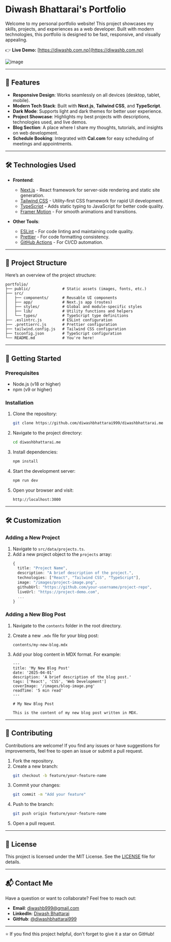 # Diwash Bhattarai's Portfolio

Welcome to my personal portfolio website! This project showcases my skills,
projects, and experiences as a web developer. Built with modern technologies,
this portfolio is designed to be fast, responsive, and visually appealing.

👉 **Live Demo:**
[https://diwashb.com.np](https://diwashb.com.np)

![image](https://github.com/user-attachments/assets/2c866d5d-5a57-447c-a373-f027f54d3182)


---

## 🚀 Features

- **Responsive Design**: Works seamlessly on all devices (desktop, tablet,
  mobile).
- **Modern Tech Stack**: Built with **Next.js**, **Tailwind CSS**, and
  **TypeScript**.
- **Dark Mode**: Supports light and dark themes for better user experience.
- **Project Showcase**: Highlights my best projects with descriptions,
  technologies used, and live demos.
- **Blog Section**: A place where I share my thoughts, tutorials, and insights
  on web development.
- **Schedule Booking**: Integrated with **Cal.com** for easy scheduling of
  meetings and appointments.

---

## 🛠️ Technologies Used

- **Frontend**:

  - [Next.js](https://nextjs.org/) - React framework for server-side rendering
    and static site generation.
  - [Tailwind CSS](https://tailwindcss.com/) - Utility-first CSS framework for
    rapid UI development.
  - [TypeScript](https://www.typescriptlang.org/) - Adds static typing to
    JavaScript for better code quality.
  - [Framer Motion](https://www.framer.com/motion/) - For smooth animations and
    transitions.

- **Other Tools**:
  - [ESLint](https://eslint.org/) - For code linting and maintaining code
    quality.
  - [Prettier](https://prettier.io/) - For code formatting consistency.
  - [GitHub Actions](https://github.com/features/actions) - For CI/CD
    automation.

---

## 📂 Project Structure

Here’s an overview of the project structure:

```
portfolio/
├── public/              # Static assets (images, fonts, etc.)
├── src/
│   ├── components/      # Reusable UI components
│   ├── app/             # Next.js app (routes)
│   ├── styles/          # Global and module-specific styles
│   ├── lib/             # Utility functions and helpers
│   └── types/           # TypeScript type definitions
├── .eslintrc.js         # ESLint configuration
├── .prettierrc.js       # Prettier configuration
├── tailwind.config.js   # Tailwind CSS configuration
├── tsconfig.json        # TypeScript configuration
└── README.md            # You're here!
```

---

## 🚀 Getting Started

### Prerequisites

- Node.js (v18 or higher)
- npm (v9 or higher)

### Installation

1. Clone the repository:

   ```bash
   git clone https://github.com/diwashbhattarai999/diwashbhattarai.me
   ```

2. Navigate to the project directory:

   ```bash
   cd diwashbhattarai.me
   ```

3. Install dependencies:

   ```bash
   npm install
   ```

4. Start the development server:

   ```bash
   npm run dev
   ```

5. Open your browser and visit:
   ```
   http://localhost:3000
   ```

---

## 🛠️ Customization

### Adding a New Project

1. Navigate to `src/data/projects.ts`.
2. Add a new project object to the `projects` array:
   ```typescript
   {
     title: "Project Name",
     description: "A brief description of the project.",
     technologies: ["React", "Tailwind CSS", "TypeScript"],
     image: "/images/project-image.png",
     githubUrl: "https://github.com/your-username/project-repo",
     liveUrl: "https://project-demo.com",
     ...
   }
   ```

### Adding a New Blog Post

1. Navigate to the `contents` folder in the root directory.
2. Create a new `.mdx` file for your blog post:

   ```plaintext
   contents/my-new-blog.mdx
   ```

3. Add your blog content in MDX format. For example:

   ```mdx
   ---
   title: 'My New Blog Post'
   date: '2025-04-01'
   description: 'A brief description of the blog post.'
   tags: ['React', 'CSS', 'Web Development']
   coverImage: '/images/blog-image.png'
   readTime: '5 min read'
   ---

   # My New Blog Post

   This is the content of my new blog post written in MDX.
   ```

---

## 🤝 Contributing

Contributions are welcome! If you find any issues or have suggestions for
improvements, feel free to open an issue or submit a pull request.

1. Fork the repository.
2. Create a new branch:
   ```bash
   git checkout -b feature/your-feature-name
   ```
3. Commit your changes:
   ```bash
   git commit -m "Add your feature"
   ```
4. Push to the branch:
   ```bash
   git push origin feature/your-feature-name
   ```
5. Open a pull request.

---

## 📄 License

This project is licensed under the MIT License. See the [LICENSE](LICENSE) file
for details.

---

## 📬 Contact Me

Have a question or want to collaborate? Feel free to reach out:

- **Email**: [diwashb999@gmail.com](mailto:diwashb999@gmail.com)
- **LinkedIn**: [Diwash Bhattarai](https://linkedin.com/in/diwashb)
- **GitHub**: [@diwashbhattarai999](https://github.com/diwashbhattarai999)

---

⭐️ If you find this project helpful, don't forget to give it a star on GitHub!
